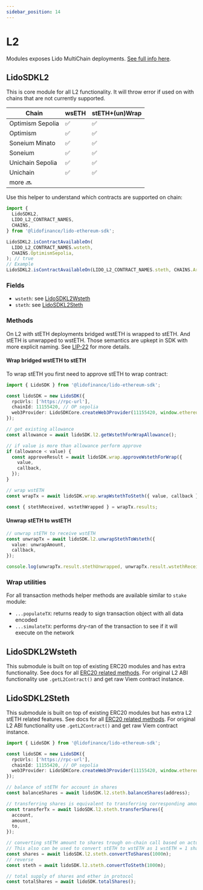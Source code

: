 ```yaml
---
sidebar_position: 14
---
```


# L2

Modules exposes Lido MultiChain deployments. [See full info here](https://lido.fi/lido-multichain).

## LidoSDKL2

This is core module for all L2 functionality. It will throw error if used on with chains that are not currently supported.

| **Chain**        | **wsETH** | **stETH+(un)Wrap** |
| ---------------- | --------- | ------------------ |
| Optimism Sepolia | ✅        | ✅                 |
| Optimism         | ✅        | ✅                 |
| Soneium Minato   | ✅        | ✅                 |
| Soneium          | ✅        | ✅                 |
| Unichain Sepolia | ✅        | ✅                 |
| Unichain         | ✅        | ✅                 |
| more 🔜          |           |                    |

Use this helper to understand which contracts are supported on chain:

```ts
import {
  LidoSDKL2,
  LIDO_L2_CONTRACT_NAMES,
  CHAINS,
} from '@lidofinance/lido-ethereum-sdk';

LidoSDKL2.isContractAvailableOn(
  LIDO_L2_CONTRACT_NAMES.wsteth,
  CHAINS.OptimismSepolia,
); // true
// Example
LidoSDKL2.isContractAvailableOn(LIDO_L2_CONTRACT_NAMES.steth, CHAINS.Arbitrum); // false
```

### Fields

- `wsteth`: see [LidoSDKL2Wsteth](#lidosdkl2wsteth)
- `steth`: see [LidoSDKL2Steth](#lidosdkl2steth)

### Methods

On L2 with stETH deployments bridged wstETH is wrapped to stETH. And stETH is unwrapped to wstETH. Those semantics are upkept in SDK with more explicit naming. See [LIP-22](https://github.com/lidofinance/lido-improvement-proposals/blob/develop/LIPS/lip-22.md#rebasable-token-steth-on-l2) for more details.

#### Wrap bridged wstETH to stETH

To wrap stETH you first need to approve stETH to wrap contract:

```ts
import { LidoSDK } from '@lidofinance/lido-ethereum-sdk';

const lidoSDK = new LidoSDK({
  rpcUrls: ['https://rpc-url'],
  chainId: 11155420, // OP sepolia
  web3Provider: LidoSDKCore.createWeb3Provider(11155420, window.ethereum),
});

// get existing allowance
const allowance = await lidoSDK.l2.getWstethForWrapAllowance();

// if value is more than allowance perform approve
if (allowance < value) {
  const approveResult = await lidoSDK.wrap.approveWstethForWrap({
    value,
    callback,
  });
}

// wrap wstETH
const wrapTx = await lidoSDK.wrap.wrapWstethToSteth({ value, callback });

const { stethReceived, wstethWrapped } = wrapTx.results;
```

#### Unwrap stETH to wstETH

```ts
// unwrap stETH to receive wstETH
const unwrapTx = await lidoSDK.l2.unwrapStethToWsteth({
  value: unwrapAmount,
  callback,
});

console.log(unwrapTx.result.stethUnwrapped, unwrapTx.result.wstethReceived);
```

### Wrap utilities

For all transaction methods helper methods are available similar to `stake` module:

- `...populateTX`: returns ready to sign transaction object with all data encoded
- `...simulateTX`: performs dry-ran of the transaction to see if it will execute on the network

## LidoSDKL2Wsteth

This submodule is built on top of existing ERC20 modules and has extra functionality. See docs for all [ERC20 related methods](./w-steth.md).
For original L2 ABI functionality use `.getL2Contract()` and get raw Viem contract instance.

## LidoSDKL2Steth

This submodule is built on top of existing ERC20 modules but has extra L2 stETH related features. See docs for all [ERC20 related methods](./w-steth.md).
For original L2 ABI functionality use `.getL2Contract()` and get raw Viem contract instance.

```ts
import { LidoSDK } from '@lidofinance/lido-ethereum-sdk';

const lidoSDK = new LidoSDK({
  rpcUrls: ['https://rpc-url'],
  chainId: 11155420, // OP sepolia
  web3Provider: LidoSDKCore.createWeb3Provider(11155420, window.ethereum),
});

// balance of stETH for account in shares
const balanceShares = await lidoSDK.l2.steth.balanceShares(address);

// transferring shares is equivalent to transferring corresponding amount of stETH
const transferTx = await lidoSDK.l2.steth.transferShares({
  account,
  amount,
  to,
});

// converting stETH amount to shares trough on-chain call based on actual share rate
// This also can be used to convert stETH to wstETH as 1 wstETH = 1 share
const shares = await lidoSDK.l2.steth.convertToShares(1000n);
// reverse
const steth = await lidoSDK.l2.steth.convertToSteth(1000n);

// total supply of shares and ether in protocol
const totalShares = await lidoSDK.totalShares();
```
